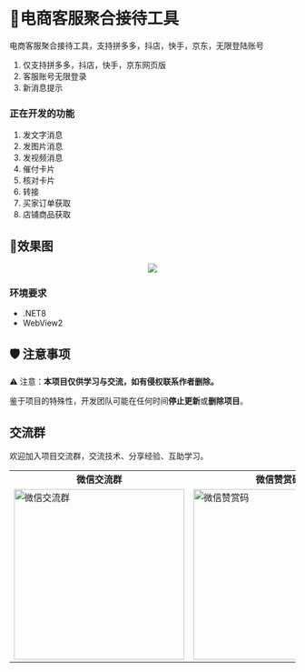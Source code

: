 
# 🚀电商客服聚合接待工具

电商客服聚合接待工具，支持拼多多，抖店，快手，京东，无限登陆账号


1. 仅支持拼多多，抖店，快手，京东网页版
2. 客服账号无限登录
3. 新消息提示


### 正在开发的功能
1. 发文字消息 
2. 发图片消息
3. 发视频消息
3. 催付卡片 
4. 核对卡片 
5. 转接
6. 买家订单获取
7. 店铺商品获取

## 🎨效果图

<div align="center">
  <img src="https://worklink.oss-cn-hangzhou.aliyuncs.com/6E7B9DFA602A0AB9DB0F181CBA77E3E0.png" >
  <br>
</div>


### 环境要求
- .NET8
- WebView2


## 🛡 注意事项

⚠️ 注意：**本项目仅供学习与交流，如有侵权联系作者删除。**

鉴于项目的特殊性，开发团队可能在任何时间**停止更新**或**删除项目**。

## 交流群
欢迎加入项目交流群，交流技术、分享经验、互助学习。
<div align="center">
  <table>
    <tr>
      <td align="center"><strong>微信交流群</strong></td>
      <td align="center"><strong>微信赞赏码</strong></td>
    </tr>
    <tr>
      <td><img src="https://worklink.oss-cn-hangzhou.aliyuncs.com/8DCC7980B7EAF299946AD4CD937E249A.png"  width="300px" alt="微信交流群"></td>
      <td><img src="https://worklink.oss-cn-hangzhou.aliyuncs.com/D8512B5B322FFAAC3D6927982A12B078.jpg"  width="300px" alt="微信赞赏码"></td>
    </tr>
  </table>
</div>
